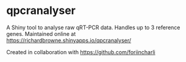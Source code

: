 # qpcranalyser
A Shiny tool to analyse raw qRT-PCR data. Handles up to 3 reference genes.
Maintained online at https://richardbrowne.shinyapps.io/qpcranalyser/


Created in collaboration with https://github.com/foriincharli
